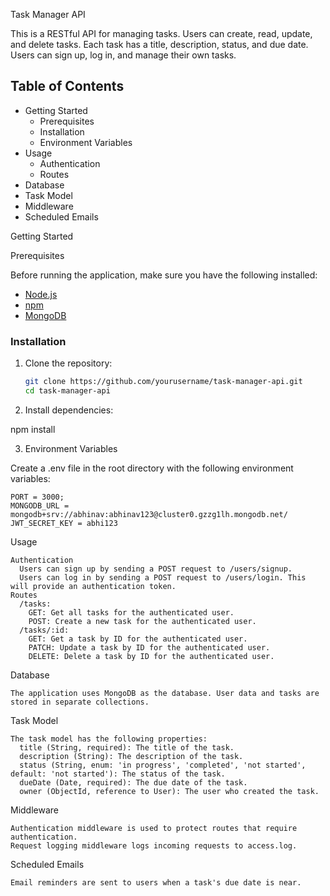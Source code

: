 Task Manager API

This is a RESTful API for managing tasks. Users can create, read, update, and delete tasks. Each task has a title, description, status, and due date. Users can sign up, log in, and manage their own tasks.

## Table of Contents

- Getting Started
  - Prerequisites
  - Installation
  - Environment Variables
- Usage
  - Authentication
  - Routes
- Database
- Task Model
- Middleware
- Scheduled Emails

Getting Started

Prerequisites

Before running the application, make sure you have the following installed:

- [Node.js](https://nodejs.org/)
- [npm](https://www.npmjs.com/)
- [MongoDB](https://www.mongodb.com/)

### Installation

1. Clone the repository:

   ```bash
   git clone https://github.com/yourusername/task-manager-api.git
   cd task-manager-api
   
2. Install dependencies:

  npm install
  
3. Environment Variables

Create a .env file in the root directory with the following environment variables:

    PORT = 3000;
    MONGODB_URL = mongodb+srv://abhinav:abhinav123@cluster0.gzzg1lh.mongodb.net/
    JWT_SECRET_KEY = abhi123

Usage

    Authentication
      Users can sign up by sending a POST request to /users/signup.
      Users can log in by sending a POST request to /users/login. This will provide an authentication token.
    Routes
      /tasks:
        GET: Get all tasks for the authenticated user.
        POST: Create a new task for the authenticated user.
      /tasks/:id:
        GET: Get a task by ID for the authenticated user.
        PATCH: Update a task by ID for the authenticated user.
        DELETE: Delete a task by ID for the authenticated user.
Database

    The application uses MongoDB as the database. User data and tasks are stored in separate collections.

Task Model

    The task model has the following properties:      
      title (String, required): The title of the task.
      description (String): The description of the task.
      status (String, enum: 'in progress', 'completed', 'not started', default: 'not started'): The status of the task.
      dueDate (Date, required): The due date of the task.
      owner (ObjectId, reference to User): The user who created the task. 
      
Middleware

    Authentication middleware is used to protect routes that require authentication.
    Request logging middleware logs incoming requests to access.log.
    
Scheduled Emails

    Email reminders are sent to users when a task's due date is near.



